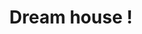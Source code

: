 ---
pid: mp121
title: Dream house !
location_transcription: Near my house
coordinates: "[-75.172227557038, 39.915496730663]"
zipcode: '19148'
gen_neighborhood: South Philadelphia
neighborhood: Whitman,Pennsport,South Philadelphia
outside_phl: 
age: '9'
age_range: 6-13
instagram: 
image_file_name: mp_121.jpg
proposal_transcription: That doesn't male sense ...
topic: Unknown
topic_summary: '0'
type: Other No Form
keywords_other: dream
credit: "#Ruth"
image_labels: |-
  //we're robbers// //never mind// //money// oh!//
  -Electricity -fence
twitter: 
facebook: 
permalink: "/monuments/mp121/"
layout: item-page
---